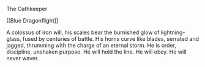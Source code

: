 The Oathkeeper

[[Blue Dragonflight]]

A colossus of iron will, his scales bear the burnished glow of lightning-glass, fused by centuries of battle. His horns curve like blades, serrated and jagged, thrumming with the charge of an eternal storm. He is order, discipline, unshaken purpose. He will hold the line. He will obey. He will never waver.